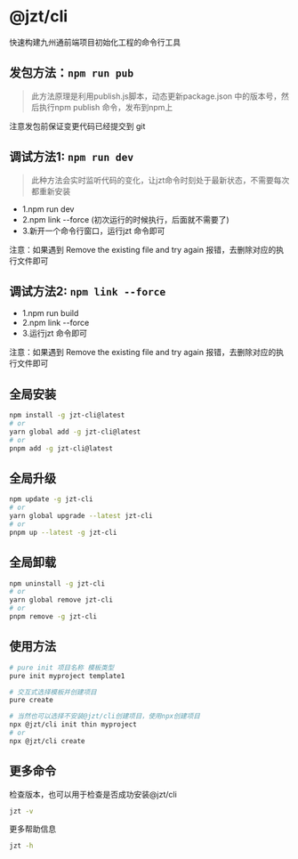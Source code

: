 <h1 align="left">@jzt/cli</h1>
<p align="left">快速构建九州通前端项目初始化工程的命令行工具</p>

## 发包方法：`npm run pub`
> 此方法原理是利用publish.js脚本，动态更新package.json 中的版本号，然后执行npm publish 命令，发布到npm上

注意发包前保证变更代码已经提交到 git


## 调试方法1: `npm run dev`
> 此种方法会实时监听代码的变化，让jzt命令时刻处于最新状态，不需要每次都重新安装

- 1.npm run dev
- 2.npm link --force (初次运行的时候执行，后面就不需要了)
- 3.新开一个命令行窗口，运行jzt 命令即可

注意：如果遇到 Remove the existing file and try again 报错，去删除对应的执行文件即可


## 调试方法2: `npm link --force`
- 1.npm run build
- 2.npm link --force
- 3.运行jzt 命令即可

注意：如果遇到 Remove the existing file and try again 报错，去删除对应的执行文件即可

## 全局安装
``` bash
npm install -g jzt-cli@latest 
# or
yarn global add -g jzt-cli@latest 
# or
pnpm add -g jzt-cli@latest  
```

## 全局升级
``` bash
npm update -g jzt-cli
# or
yarn global upgrade --latest jzt-cli
# or
pnpm up --latest -g jzt-cli
```

## 全局卸载
``` bash
npm uninstall -g jzt-cli
# or
yarn global remove jzt-cli
# or
pnpm remove -g jzt-cli
```

## 使用方法
``` bash
# pure init 项目名称 模板类型
pure init myproject template1

# 交互式选择模板并创建项目
pure create

# 当然也可以选择不安装@jzt/cli创建项目，使用npx创建项目
npx @jzt/cli init thin myproject
# or
npx @jzt/cli create
```

## 更多命令
检查版本，也可以用于检查是否成功安装@jzt/cli
``` bash
jzt -v
```

更多帮助信息
``` bash
jzt -h
```